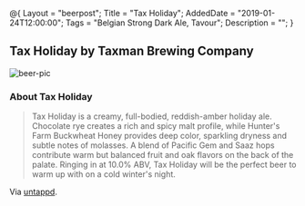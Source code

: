 @{ 
 Layout = "beerpost"; 
 Title = "Tax Holiday"; 
 AddedDate = "2019-01-24T12:00:00"; 
 Tags = "Belgian Strong Dark Ale, Tavour"; 
 Description = ""; 
 } 
 

## Tax Holiday by Taxman Brewing Company

![beer-pic]

### About Tax Holiday

> Tax Holiday is a creamy, full-bodied, reddish-amber holiday ale. Chocolate rye creates a rich and spicy malt profile, while Hunter's Farm Buckwheat Honey provides deep color, sparkling dryness and subtle notes of molasses. A blend of Pacific Gem and Saaz hops contribute warm but balanced fruit and oak flavors on the back of the palate. Ringing in at 10.0% ABV, Tax Holiday will be the perfect beer to warm up with on a cold winter's night.

Via [untappd][untappd-url].

[untappd-url]: <https://untappd.com/b/taxman-brewing-company-tax-holiday/900070>
[beer-pic]: https://jasonpowley.com/assets/img/2019-01-24-tax-holiday.jpeg "Tax Holiday by Taxman Brewing Company"
